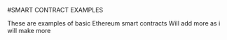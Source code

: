 #SMART CONTRACT EXAMPLES

These are examples of basic Ethereum smart contracts
Will add more as i will make more